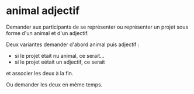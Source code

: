 # animal adjectif

Demander aux participants de se représenter ou représenter un projet sous forme d'un animal et d'un adjectif.

Deux variantes demander d'abord animal puis adjectif :
- si le projet était nu animal, ce serait...
- si le projet eétait un adjectif, ce serait

 et associer les deux à la fin.

Ou demander les deux en même temps.
